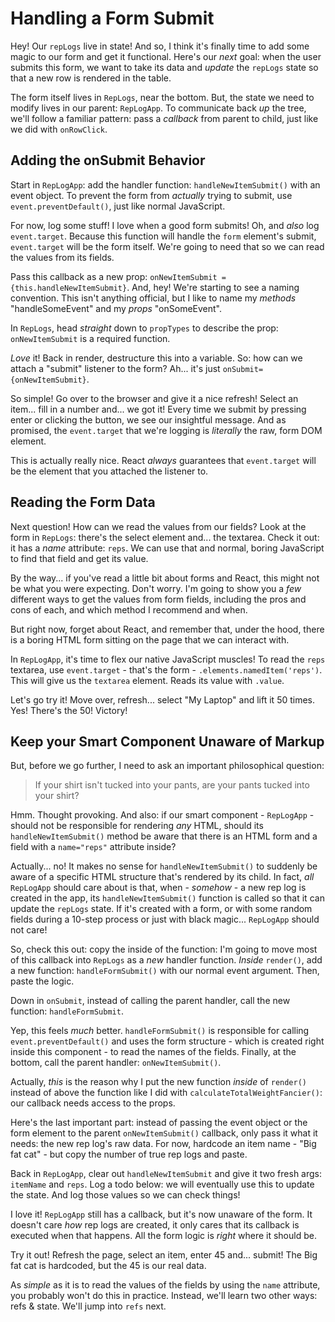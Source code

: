 # Handling a Form Submit

Hey! Our `repLogs` live in state! And so, I think it's finally time to add some
magic to our form and get it functional. Here's our *next* goal: when the user submits
this form, we want to take its data and *update* the `repLogs` state so that a
new row is rendered in the table.

The form itself lives in `RepLogs`, near the bottom. But, the state we need to
modify lives in our parent: `RepLogApp`. To communicate back *up* the tree, we'll
follow a familiar pattern: pass a *callback* from parent to child, just like we
did with `onRowClick`.

## Adding the onSubmit Behavior

Start in `RepLogApp`: add the handler function: `handleNewItemSubmit()` with an
event object. To prevent the form from *actually* trying to submit, use
`event.preventDefault()`, just like normal JavaScript.

For now, log some stuff! I love when a good form submits! Oh, and *also* log
`event.target`. Because this function will handle the `form` element's submit,
`event.target` will be the form itself. We're going to need that so we can read
the values from its fields.

Pass this callback as a new prop: `onNewItemSubmit = {this.handleNewItemSubmit}`.
And, hey! We're starting to see a naming convention. This isn't anything official,
but I like to name my *methods* "handleSomeEvent" and my *props* "onSomeEvent".

In `RepLogs`, head *straight* down to `propTypes` to describe the prop:
`onNewItemSubmit` is a required function.

*Love* it! Back in render, destructure this into a variable. So: how can we attach
a "submit" listener to the form? Ah... it's just `onSubmit={onNewItemSubmit}`.

So simple! Go over to the browser and give it a nice refresh! Select an item...
fill in a number and... we got it! Every time we submit by pressing enter or clicking
the button, we see our insightful message. And as promised, the `event.target` that
we're logging is *literally* the raw, form DOM element.

This is actually really nice. React *always* guarantees that `event.target` will
be the element that you attached the listener to.

## Reading the Form Data

Next question! How can we read the values from our fields? Look at the form in
`RepLogs`: there's the select element and... the textarea. Check it out: it has a
*name* attribute: `reps`. We can use that and normal, boring JavaScript to find that
field and get its value.

By the way... if you've read a little bit about forms and React, this might not
be what you were expecting. Don't worry. I'm going to show you a *few* different
ways to get the values from form fields, including the pros and cons of each, and
which method I recommend and when.

But right now, forget about React, and remember that, under the hood, there is a
boring HTML form sitting on the page that we can interact with.

In `RepLogApp`, it's time to flex our native JavaScript muscles! To read the
`reps` textarea, use `event.target` - that's the form - `.elements.namedItem('reps')`.
This will give us the `textarea` element. Reads its value with `.value`.

Let's go try it! Move over, refresh... select "My Laptop" and lift it 50 times.
Yes! There's the 50! Victory!

## Keep your Smart Component Unaware of Markup

But, before we go further, I need to ask an important philosophical question:

> If your shirt isn't tucked into your pants, are your pants tucked into your shirt?

Hmm. Thought provoking. And also: if our smart component - `RepLogApp` - should not
be responsible for rendering *any* HTML, should its `handleNewItemSubmit()` method
be aware that there is an HTML form and a field with a `name="reps"` attribute
inside?

Actually... no! It makes no sense for `handleNewItemSubmit()` to suddenly be aware
of a specific HTML structure that's rendered by its child. In fact, *all* `RepLogApp`
should care about is that, when - *somehow* - a new rep log is created in the app,
its `handleNewItemSubmit()` function is called so that it can update the `repLogs` state.
If it's created with a form, or with some random fields during a 10-step process
or just with black magic... `RepLogApp` should not care!

So, check this out: copy the inside of the function: I'm going to move most of
this callback into `RepLogs` as a *new* handler function. *Inside* `render()`,
add a new function: `handleFormSubmit()` with our normal event argument. Then,
paste the logic.

Down in `onSubmit`, instead of calling the parent handler, call the new function:
`handleFormSubmit`.

Yep, this feels *much* better. `handleFormSubmit()` is responsible for calling
`event.preventDefault()` and uses the form structure - which is created right
inside this component - to read the names of the fields. Finally, at the bottom,
call the parent handler: `onNewItemSubmit()`.

Actually, *this* is the reason why I put the new function *inside* of `render()`
instead of above the function like I did with `calculateTotalWeightFancier()`:
our callback needs access to the props.

Here's the last important part: instead of passing the event object or the form
element to the parent `onNewItemSubmit()` callback, only pass it what it needs: the
new rep log's raw data. For now, hardcode an item name - "Big fat cat" - but copy
the number of true rep logs and paste.

Back in `RepLogApp`, clear out `handleNewItemSubmit` and give it two fresh args:
`itemName` and `reps`. Log a todo below: we will eventually use this to update
the state. And log those values so we can check things!

I love it! `RepLogApp` still has a callback, but it's now unaware of the form. It
doesn't care *how* rep logs are created, it only cares that its callback is executed
when that happens. All the form logic is *right* where it should be.

Try it out! Refresh the page, select an item, enter 45 and... submit! The Big
fat cat is hardcoded, but the 45 is our real data.

As *simple* as it is to read the values of the fields by using the `name` attribute,
you probably won't do this in practice. Instead, we'll learn two other ways:
refs & state. We'll jump into `refs` next.
